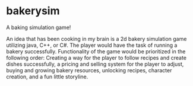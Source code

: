 # bakerysim
A baking simulation game!

An idea that has been cooking in my brain is a 2d bakery simulation game utilizing java, C++, or C#. The player would have the task of running a bakery successfully. Functionality of the game would be prioritized in the following order: Creating a way for the player to follow recipes and create dishes successfully, a pricing and selling system for the player to adjust, buying and growing bakery resources, unlocking recipes, character creation, and a fun little storyline.
